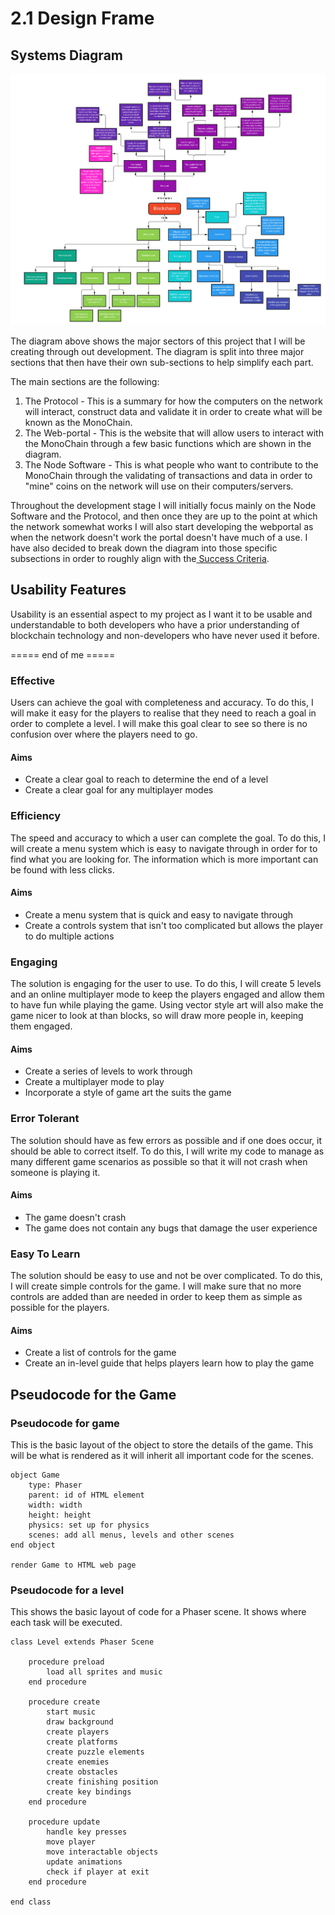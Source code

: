 # 2.1 Design Frame

## Systems Diagram

![My design frame](<../.gitbook/assets/Design Frame (1).jpg>)

The diagram above shows the major sectors of this project that I will be creating through out development. The diagram is split into three major sections that then have their own sub-sections to help simplify each part.&#x20;

The main sections are the following:

1. The Protocol - This is a summary for how the computers on the network will interact, construct data and validate it in order to create what will be known as the MonoChain.
2. The Web-portal - This is the website that will allow users to interact with the MonoChain through a few basic functions which are shown in the diagram.
3. The Node Software - This is what people who want to contribute to the MonoChain through the validating of transactions and data in order to "mine" coins on the network will use on their computers/servers.

Throughout the development stage I will initially focus mainly on the Node Software and the Protocol, and then once they are up to the point at which the network somewhat works I will also start developing the webportal as when the network doesn't work the portal doesn't have much of a use. I have also decided to break down the diagram into those specific subsections in order to roughly align with the[ Success Criteria](../1-analysis/1.5-success-criteria.md).

## Usability Features

Usability is an essential aspect to my project as I want it to be usable and understandable to both developers who have a prior understanding of blockchain technology and non-developers who have never used it before.





\===== end of me =====







### Effective

Users can achieve the goal with completeness and accuracy. To do this, I will make it easy for the players to realise that they need to reach a goal in order to complete a level. I will make this goal clear to see so there is no confusion over where the players need to go.

#### Aims

* Create a clear goal to reach to determine the end of a level
* Create a clear goal for any multiplayer modes

### Efficiency

The speed and accuracy to which a user can complete the goal. To do this, I will create a menu system which is easy to navigate through in order for to find what you are looking for. The information which is more important can be found with less clicks.

#### Aims

* Create a menu system that is quick and easy to navigate through
* Create a controls system that isn't too complicated but allows the player to do multiple actions

### Engaging

The solution is engaging for the user to use. To do this, I will create 5 levels and an online multiplayer mode to keep the players engaged and allow them to have fun while playing the game. Using vector style art will also make the game nicer to look at than blocks, so will draw more people in, keeping them engaged.

#### Aims

* Create a series of levels to work through
* Create a multiplayer mode to play
* Incorporate a style of game art the suits the game

### Error Tolerant

The solution should have as few errors as possible and if one does occur, it should be able to correct itself. To do this, I will write my code to manage as many different game scenarios as possible so that it will not crash when someone is playing it.

#### Aims

* The game doesn't crash
* The game does not contain any bugs that damage the user experience

### Easy To Learn

The solution should be easy to use and not be over complicated. To do this, I will create simple controls for the game. I will make sure that no more controls are added than are needed in order to keep them as simple as possible for the players.

#### Aims

* Create a list of controls for the game
* Create an in-level guide that helps players learn how to play the game

## Pseudocode for the Game

### Pseudocode for game

This is the basic layout of the object to store the details of the game. This will be what is rendered as it will inherit all important code for the scenes.

```
object Game
    type: Phaser
    parent: id of HTML element
    width: width
    height: height
    physics: set up for physics
    scenes: add all menus, levels and other scenes
end object

render Game to HTML web page
```

### Pseudocode for a level

This shows the basic layout of code for a Phaser scene. It shows where each task will be executed.

```
class Level extends Phaser Scene

    procedure preload
        load all sprites and music
    end procedure
    
    procedure create
        start music
        draw background
        create players
        create platforms
        create puzzle elements
        create enemies
        create obstacles
        create finishing position
        create key bindings
    end procedure
    
    procedure update
        handle key presses
        move player
        move interactable objects
        update animations
        check if player at exit
    end procedure
    
end class
```
